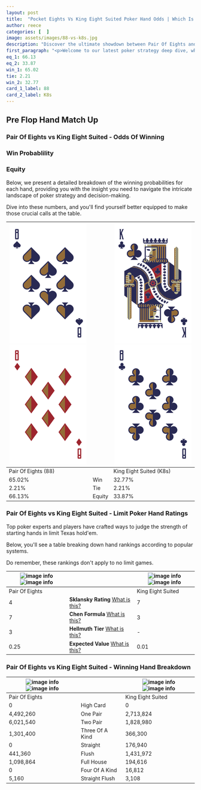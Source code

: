 ```yaml
---
layout: post
title:  "Pocket Eights Vs King Eight Suited Poker Hand Odds | Which Is The Better Hand In Poker? A Complete Guide"
author: reece
categories: [  ]
image: assets/images/88-vs-k8s.jpg
description: "Discover the ultimate showdown between Pair Of Eights and King Eight Suited in poker! Uncover the odds, strategies, and scenarios where one hand triumphs over the other. Get ready to up your poker game with this thrilling analysis."
first_paragraph: "<p>Welcome to our latest poker strategy deep dive, where we're pitting two distinct hands against each other in a high-stakes showdown: Pair Of Eights vs King Eight Suited.</p><p>In the dynamic world of poker, every decision counts, and knowing which hand holds the upper hand is key to your success at the table.</p><p>In this article, we'll dissect these two hands, explore the scenarios where one dominates the other, and equip you with the knowledge to make strategic choices that can tip the odds in your favor.</p><p>Get ready to unravel the intriguing dynamics of these poker hands and elevate your game to new heights.</p>"
eq_1: 66.13
eq_2: 33.87
win_1: 65.02
tie: 2.21
win_2: 32.77
card_1_label: 88
card_2_label: K8s
---
```




[comment]: # (sp0)

## Pre Flop Hand Match Up

<div class="table hand-ratings" markdown="1"> 



### Pair Of Eights vs King Eight Suited - Odds Of Winning


  
<div class="row graphs"> 
<div class="col-lg-6">
    <h3>Win Probablility</h3>
    <canvas id="WinChart"></canvas>
</div>
<div class="col-lg-6">
    <h3>Equity</h3>
    <canvas id="EquityChart"></canvas>
</div>
</div>

  Below, we present a detailed breakdown of the winning probabilities for each hand, providing you with the insight you need to navigate the intricate landscape of poker strategy and decision-making. 

Dive into these numbers, and you'll find yourself better equipped to make those crucial calls at the table.


    
| ![image info](assets/images/hand1/8.png) ![image info](assets/images/hand1/8o.png) |  | ![image info](assets/images/hand2/k.png) ![image info](assets/images/hand2/8.png) |
| -------- | -------- | -------- |
| Pair Of Eights (88) |  | King Eight Suited (K8s) |
| 65.02% | Win | 32.77% |
| 2.21% | Tie | 2.21% |
| 66.13% | Equity | 33.87% |




[comment]: # (sp1)



### Pair Of Eights vs King Eight Suited - Limit Poker Hand Ratings

Top poker experts and players have crafted ways to judge the strength of starting hands in limit Texas hold'em. 

Below, you'll see a table breaking down hand rankings according to popular systems. 

Do remember, these rankings don't apply to no limit games.


    
| ![image info](https://www.riverpairs.com/assets/images/hand1/8.png) ![image info](https://www.riverpairs.com/assets/images/hand1/8o.png) |  | ![image info](https://www.riverpairs.com/assets/images/hand2/k.png) ![image info](https://www.riverpairs.com/assets/images/hand2/8.png) |
| -------- | -------- | -------- |
| Pair Of Eights |  | King Eight Suited |
| 4 | **Sklansky Rating** [What is this?](/sklansky-rating-explained) | 7 |
| 7 | **Chen Formula** [What is this?](/chen-formula-explained) | 3 |
| 3 | **Hellmuth Tier** [What is this?](/Hellmuth-tier-explained) | - |
| 0.25 | **Expected Value** [What is this?](/expected-value-explained) | 0.01 |




[comment]: # (sp2)



### Pair Of Eights vs King Eight Suited - Winning Hand Breakdown


    
| ![image info](https://www.riverpairs.com/assets/images/hand1/8.png) ![image info](https://www.riverpairs.com/assets/images/hand1/8o.png) |  | ![image info](https://www.riverpairs.com/assets/images/hand2/k.png) ![image info](https://www.riverpairs.com/assets/images/hand2/8.png) |
| -------- | -------- | -------- |
| Pair Of Eights |  | King Eight Suited |
| 0 | High Card | 0 |
| 4,492,260 | One Pair | 2,713,824 |
| 6,021,540 | Two Pair | 1,828,980 |
| 1,301,400 | Three Of A Kind | 366,300 |
| 0 | Straight | 176,940 |
| 441,360 | Flush | 1,431,972 |
| 1,098,864 | Full House | 194,616 |
| 0 | Four Of A Kind | 16,812 |
| 5,160 | Straight Flush | 3,108 |




[comment]: # (sp3)



</div>

[comment]: # (sp4)



[comment]: # (sp5)

